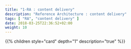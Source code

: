 ```yaml
---
title: "1-RA : content delivery"
description: "Reference Architecture : content delivery"
tags: [ "RA", "content delivery" ]
date: 2018-03-25T22:36:52+02:00
weight: 10
---
```

{{% children style="card" depth="1"  description="true" %}}
